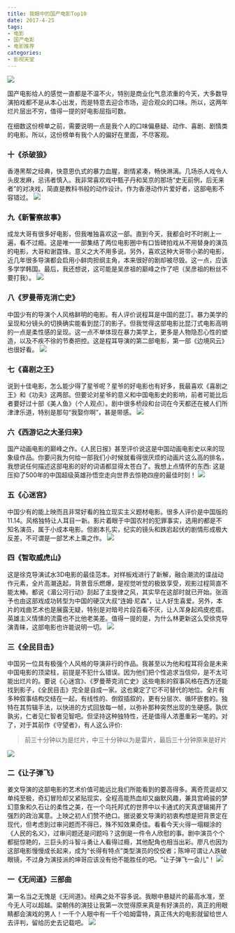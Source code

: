 ```yaml
---
title: 我眼中的国产电影Top10
date: 2017-4-25
tags: 
- 电影
- 国产电影
- 电影推荐
categories:
- 影视天堂
---
```


![](/image/movie/ten.jpg)

国产电影给人的感觉一直都是不温不火，特别是商业化气息浓重的今天，大多数导演拍戏都不是从本心出发，而是特意去迎合市场，迎合观众的口味。所以，这两年烂片层出不穷，值得一提的好电影屈指可数。
<!-- more -->

在细数这份榜单之前，需要说明一点是我个人的口味偏悬疑、动作、喜剧、剧情类的电影。所以，这份榜单有我个人的偏好在里面，不尽客观。

### 十《杀破狼》
香港黑帮之经典，快意恩仇式的暴力血腥，剧情紧凑，畅快淋漓。几场杀人戏令人头皮发麻，忌讳者慎入。我非常喜欢戏中甄子丹和吴京的那场“史无前例，后无来者”的对决戏，简直是教科书般的动作设计。作为香港动作片爱好者，这部电影不容错过。
![](/image/movie/spl.jpg)

### 九《新警察故事》
成龙大哥有很多好电影，但我唯独喜欢这一部。直到今天，我都会时不时刷上一遍，看不过瘾。这是唯一一部集结了两位电影圈中有口皆碑拍戏从不用替身的演员的电影，大哥和谢霆锋。意义之大不用多说。另外，喜欢这种大哥带小弟的电影，近几年很多导演都会启用小鲜肉担纲主角，本来很好的剧却被尽毁。这一点，应该多学学韩国。最后，我还想说，这可能是吴彦祖的巅峰之作了吧（吴彦祖的粉丝不要打我）。
![](/image/movie/xjcgs.jpg)

### 八《罗曼蒂克消亡史》
中国少有的导演个人风格鲜明的电影。有人评价说程耳是中国的昆汀。暴力美学的呈现和分镜头的切换确实能看到昆汀的影子。但我觉得这部电影比昆汀式电影高明的一点是柔性感的呈现。这一点不单体现在暴力美学上，更多是人物隐忍心性的塑造，以及不疾不徐的节奏把控。这是程耳导演的第二部电影，第一部《边境风云》也很好看。
![](/image/movie/lmdkxws.jpg)

### 七《喜剧之王》
说到十佳电影，怎么能少得了星爷呢？星爷的好电影也有好多，我最喜欢《喜剧之王》和《功夫》这两部。但要论对星爷的意义和中国电影史的影响，前者可能比后者要好过十部《美人鱼》（个人观点）。剧中很多桥段和台词在今天都还在被人们所津津乐道，特别是那句“我娶你啊”，甚是带感。
![](/image/movie/xjzw.jpg)

### 六《西游记之大圣归来》
国产动画电影的巅峰之作。《人民日报》甚至评价说这是中国动画电影史以来的现象级作品。你要问我为何给一部我们小时候就看得很厌烦的动画片这么高的排名，我想说任何描述这部电影的好的词语都显得太苍白了。我想上点情怀的东西: 这是压抑了500年的中国超级英雄孙悟空走向世界去惊艳四座的最佳时刻！
![](/image/movie/dsgl.jpg)

### 五《心迷宫》
中国少有的能上映而且非常好看的独立现实主义题材电影。很多人评价是中国版的11.14。风格独特让人耳目一新。影片着眼于中国农村的犯罪事实，选用的都是不知名演员，属于小成本电影。但剧本扎实，纪实的镜头和跌宕起伏的剧情形成极大反差，不可谓是一部艺术上乘之作。
![](/image/movie/xmg.jpg)

### 四《智取威虎山》
这是徐克导演试水3D电影的最佳范本。对样板戏进行了新解，融合潮流的谍战动作元素，全片高潮迭起，背景音乐燃爆，是视觉听觉的极致享受，观影过程简直不能太棒。都说《湄公河行动》刮起了主旋律之风，其实早在这部时就已开始。张涵予也由这部戏成功转型为中国的硬汉大叔“连姆·尼森”，让人好生喜爱。另外，本片的戏曲艺术也是展露无疑，特别是对暗号片段百看不厌，让人浑身起鸡皮疙瘩。英雄主义情愫的流露也不比他老美差。值得一提的是，为什么林更新这么受徐克导演青睐，这部电影也许能说明一切。
![](/image/movie/zqwhs.jpg)

### 三《全民目击》
中国另一位具有极强个人风格的导演非行的作品。我甚至以为他和程耳将会是未来中国电影的顶梁柱，前提是不犯什么错误。因为他们把个性追求当信仰，是不太可能出烂片的。要说《心迷宫》、《罗曼蒂克消亡史》这些电影的叙事风格在西方还能找到影子，《全民目击》完全是自成一家。这也奠定了它不可替代的地位。全片有多种叙事结构交结在一起，有线性的、倒叙插叙的，更有分层次、循环嵌套的。独特在其剪辑手法，以快进的方式回放每一帧，以弥补那种突然出现的生硬感。孰优孰劣，仁者见仁智者见智吧。但坚持这种独特性，还是值得人浓墨重彩一笔的。对了，对于其前作《守望者》，有人这么评价:
> 前三十分钟以为是烂片，中三十分钟以为是雷片，最后三十分钟原来是好片

![](/image/movie/qmmj.jpg)

### 二《让子弹飞》
姜文导演的这部电影的艺术价值可能远比我们所能看到的要高得多。离奇荒诞却又单纯至极，奇幻冒险却又紧贴现实，全程高能热血却又幽默风趣，兼具宫崎骏的梦幻意象和久石让的柔性之美，在一个乌托邦式的世界中以卡通式的天真逻辑揭开了强烈的政治寓意。上映之初人们赞不绝口。据说姜文导演的初衷构想是把背景定在现代，但考虑到过审问题而不得已，殊不知效果奇佳。看看今天火得一塌糊涂的《人民的名义》，过审问题还是问题吗？这倒是一件令人欣慰的事。剧中演员个个都挺惊艳的，三巨头的斗智斗勇让人看得过瘾，其他配角也相当出彩。廖凡也因为这部电影慢慢成长起来，成为“长得有特点”类型演员的佼佼者；陈坤可谓让人跌破眼镜，不过身为演技派的坤哥应该没有他不能胜任的吧。“让子弹飞一会儿”！
![](/image/movie/rzdf.jpg)

### 一《无间道》三部曲
第一名当之无愧是《无间道》。经典之处不容多说。我眼中悬疑片的最高水准，至今无人可以超越。梁朝伟的演技让我第一次觉得原来真是有好演员的，真正的用眼睛都会演戏的男人！一千个人眼中有一千个哈姆雷特，真正伟大的电影就留给世人去评判，留给历史去记载吧。
![](/image/movie/wjd.jpg)
